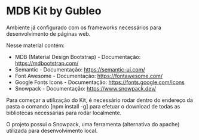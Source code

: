 # MDB Kit by Gubleo

Ambiente já configurado com os frameworks necessários para desenvolvimento de páginas web.

Nesse material contém:
- MDB (Material Design Bootstrap) - Documentação: https://mdbootstrap.com/
- Semantic - Documentação: https://semantic-ui.com/
- Font Awesome - Documentação: https://fontawesome.com/
- Google Fonts Icons - Documentação: https://fonts.google.com/icons
- Snowpack - Documentação: https://www.snowpack.dev/

Para começar a utilização do Kit, é necessário rodar dentro do endereço da pasta o comando [npm install -g] para efetuar o download de todas as bibliotecas necessárias para rodar localmente.

O projeto possui o Snowpack, uma ferramenta (alternativa do apache) utilizada para desenvolvimento local.